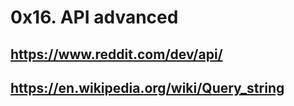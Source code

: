 # 0x16. API advanced

## https://www.reddit.com/dev/api/
## https://en.wikipedia.org/wiki/Query_string
